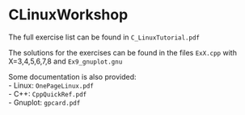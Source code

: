 # CLinuxWorkshop

The full exercise list can be found in `C_LinuxTutorial.pdf`

The solutions for the exercises can be found in the files `ExX.cpp` with X=3,4,5,6,7,8 and `Ex9_gnuplot.gnu`

Some documentation is also provided:  
     - Linux: `OnePageLinux.pdf`  
     - C++: `CppQuickRef.pdf`  
     - Gnuplot: `gpcard.pdf`  